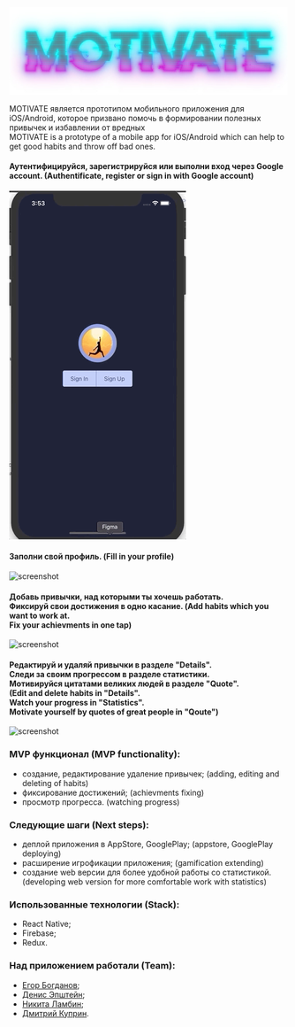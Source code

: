![screenshot](readme-assets/logo.jpg)

MOTIVATE является прототипом мобильного приложения для iOS/Android, которое призвано помочь в формировании полезных привычек и избавлении от вредных <br/>
MOTIVATE is a prototype of a mobile app for iOS/Android which can help to get good habits and throw off bad ones.

#### Аутентифицируйся, зарегистрируйся или выполни вход через Google account. (Authentificate, register or sign in with Google account)

![screenshot](readme-assets/Auth.gif)

#### Заполни свой профиль. (Fill in your profile)

![screenshot](readme-assets/Profile.gif)

#### Добавь привычки, над которыми ты хочешь работать. <br/>Фиксируй свои достижения в одно касание. (Add habits which you want to work at. <br/> Fix your achievments in one tap)

![screenshot](readme-assets/Habits.gif)

#### Редактируй и удаляй привычки в разделе "Details". <br/>Следи за своим прогрессом в разделе статистики. <br/>Мотивируйся цитатами великих людей в разделе "Quote". <br/> (Edit and delete habits in "Details". <br/> Watch your progress in "Statistics". <br/> Motivate yourself by quotes of great people in "Qoute")

![screenshot](readme-assets/Stat.gif)

### MVP функционал (MVP functionality):

* создание, редактирование удаление привычек; (adding, editing and deleting of habits)
* фиксирование достижений; (achievments fixing)
* просмотр прогресса. (watching progress)

### Следующие шаги (Next steps):

* деплой приложения в AppStore, GooglePlay; (appstore, GooglePlay deploying)
* расширение игрофикации приложения; (gamification extending)
* создание web версии для более удобной работы со статистикой. (developing web version for more comfortable work with statistics)

### Использованные технологии (Stack):

* React Native;
* Firebase;
* Redux.

### Над приложением работали (Team):

* [Егор Богданов](https://github.com/YegorBogdanov);
* [Денис Эпштейн](https://github.com/DenisEps);
* [Никита Ламбин](https://github.com/LamNik324);
* [Дмитрий Куприн](https://github.com/Dmitry-Kuprin).
